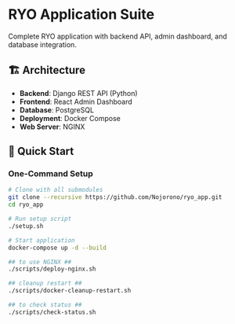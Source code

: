 # RYO Application Suite

Complete RYO application with backend API, admin dashboard, and database integration.

## 🏗️ Architecture

- **Backend**: Django REST API (Python)
- **Frontend**: React Admin Dashboard
- **Database**: PostgreSQL
- **Deployment**: Docker Compose
- **Web Server**: NGINX

## 🚀 Quick Start

### One-Command Setup

```bash
# Clone with all submodules
git clone --recursive https://github.com/Nojorono/ryo_app.git
cd ryo_app

# Run setup script
./setup.sh

# Start application
docker-compose up -d --build

## to use NGINX ##
./scripts/deploy-nginx.sh

## cleanup restart ##
./scripts/docker-cleanup-restart.sh

## to check status ##
./scripts/check-status.sh
